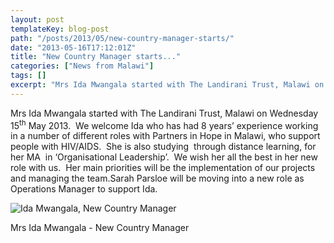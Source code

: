 ```yaml
---
layout: post
templateKey: blog-post
path: "/posts/2013/05/new-country-manager-starts/"
date: "2013-05-16T17:12:01Z"
title: "New Country Manager starts..."
categories: ["News from Malawi"]
tags: []
excerpt: "Mrs Ida Mwangala started with The Landirani Trust, Malawi on Wednesday 15<sup>th</sup> May 2013.  W..."
---
```


Mrs Ida Mwangala started with The Landirani Trust, Malawi on Wednesday 15<sup>th</sup> May 2013.  We welcome Ida who has had 8 years’ experience working in a number of different roles with Partners in Hope in Malawi, who support people with HIV/AIDS.  She is also studying  through distance learning, for her MA  in ‘Organisational Leadership’.  We wish her all the best in her new role with us.  Her main priorities will be the implementation of our projects and managing the team.Sarah Parsloe will be moving into a new role as Operations Manager to support Ida.

![Ida Mwangala, New Country Manager ](https://www.africanvision.org.uk/africa-vision-news/wp-content/uploads/2013/05/Country-Manager-300x199.jpg)

Mrs Ida Mwangala - New Country Manager